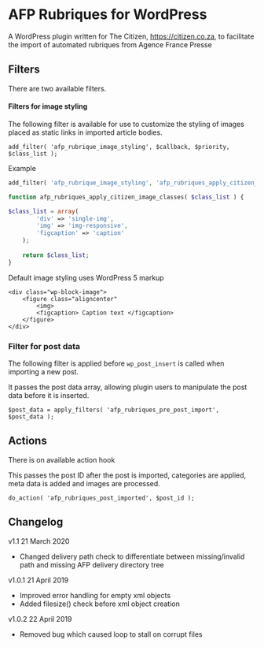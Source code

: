 # AFP Rubriques for WordPress

A WordPress plugin written for The Citizen, https://citizen.co.za, to facilitate the import of automated rubriques from Agence France Presse

## Filters

There are two available filters.

#### Filters for image styling

The following filter is available for use to customize the styling of images placed as static links in imported article bodies.

`add_filter( 'afp_rubrique_image_styling', $callback, $priority, $class_list );`

Example

```PHP
add_filter( 'afp_rubrique_image_styling', 'afp_rubriques_apply_citizen_image_classes', 1, 1 );

function afp_rubriques_apply_citizen_image_classes( $class_list ) {

$class_list = array(
		'div' => 'single-img',
		'img' => 'img-responsive',
		'figcaption' => 'caption'
	);
	
	return $class_list;
}
```

Default image styling uses WordPress 5 markup

```$html
<div class="wp-block-image">
    <figure class="aligncenter"
        <img>
        <figcaption> Caption text </figcaption>
    </figure>
</div>
```

### Filter for post data

The following filter is applied before `wp_post_insert` is called when importing a new post.

It passes the post data array, allowing plugin users to manipulate the post data before it is inserted.

`$post_data = apply_filters( 'afp_rubriques_pre_post_import', $post_data );`

## Actions

There is on available action hook

This passes the post ID after the post is imported, categories are applied, meta data is added and images are processed.

`do_action( 'afp_rubriques_post_imported', $post_id );`

## Changelog

v1.1 21 March 2020
- Changed delivery path check to differentiate between missing/invalid path and missing AFP delivery directory tree

v1.0.1 21 April 2019
- Improved error handling for empty xml objects
- Added filesize() check before xml object creation

v1.0.2 22 April 2019
- Removed bug which caused loop to stall on corrupt files
